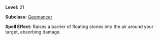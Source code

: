 <!-- TITLE: Spell: Stone Barrier -->
<!-- SUBTITLE:  -->

**Level:** 21

**Subclass:** [Geomancer](geomancer)

**Spell Effect:** Raises a barrier of floating stones into the air around your target, absorbing damage.